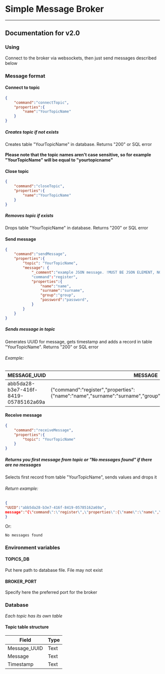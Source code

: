 # Simple Message Broker
---
## Documentation for v2.0

### Using
Connect to the broker via websockets, then just send messages described below

### Message format

#### Connect to topic
```JSON
{
    "command":"connectTopic",
    "properties":{
        "name":"YourTopicName"
    }
}
```
##### Creates topic if not exists
Creates table "YourTopicName" in database.
Returns "200" or SQL error
<br>
</br>
**Please note that the topic names aren't case sensitive, so for example "YourTopicName" will be equal to "yourtopicname"**
#### Close topic
```JSON
{
    "command":"closeTopic",
    "properties":{
        "name":"YourTopicName"
    }
}
```
##### Removes  topic if exists
Drops table "YourTopicName" in database.
Returns "200" or SQL error

#### Send message
```JSON
{
    "command":"sendMessage",
    "properties":{
        "topic": "YourTopicName",
        "message": { 
            "_comment":"example JSON message. !MUST BE JSON ELEMENT, NOT STRING!"
            "command":"register", 
            "properties":{
                "name":"name",
                "surname":"surname",
                "group":"group",
                "password":"password",
            }
        }
    }
}
```
##### Sends message in topic
Generates UUID for message, gets timestamp and adds a record in table "YourTopicName".
Returns "200" or SQL error
###### Example:

| MESSAGE_UUID                         | MESSAGE                                                                                                       | TIMESTAMP                      |
| ------------------------------------ | ------------------------------------------------------------------------------------------------------------- | ------------------------------ |
| abb5da28-b3e7-416f-8419-05785162a69a | {"command":"register","properties":{"name":"name","surname":"surname","group":"group","password":"password"}} | 2025-07-17T08:52:26.763629389Z |

#### Receive message
```JSON
{
    "command":"receiveMessage",
    "properties":{
        "topic": "YourTopicName"
    }
}
```
##### Returns you first message from topic or "No messages found" if there are no messages
Selects first record from table "YourTopicName", sends values and drops it
###### Return example:
```JSON
{
"UUID":"abb5da28-b3e7-416f-8419-05785162a69a",
message":"{\"command\":\"register\",\"properties\":{\"name\":\"name\",\"surname\":\"surname\",\"group\":\"group\",\"password\":\"password\"}}"
}
```
Or:
```
No messages found
```

### Environment variables
#### TOPICS_DB
Put here path to database file. File may not exist
#### BROKER_PORT
Specify here the preferred port for the broker


### Database

*Each topic has its own table*
#### Topic table structure

| Field        | Type |
| ------------ | ---- |
| Message_UUID | Text |
| Message      | Text |
| Timestamp    | Text |
